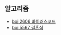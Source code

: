 ## 알고리즘
- [boj 2606 바이러스](https://www.acmicpc.net/problem/2606)[코드](https://github.com/rosmontisu/SolveBOJ/tree/main/Graph/BFS-DFS)
- [boj 5567 결혼식](https://www.acmicpc.net/problem/5567)